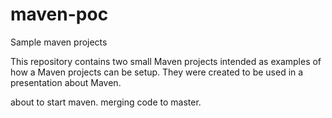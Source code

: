 # maven-poc
Sample maven projects

This repository contains two small Maven projects intended as examples of how a Maven projects can be setup. They were created to be used in a presentation about Maven.

about to start maven. merging code to master.


